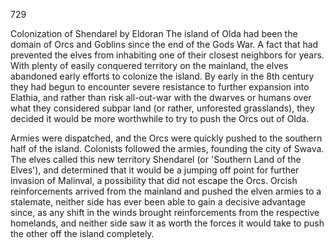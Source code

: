 729






Colonization of Shendarel by Eldoran
The island of Olda had been the domain of Orcs and Goblins since the end of the Gods War.  A fact that had prevented the elves from inhabiting one of their closest neighbors for years. With plenty of easily conquered territory on the mainland, the elves abandoned early efforts to colonize the island. By early in the 8th century they had begun to encounter severe resistance to further expansion into Elathia, and rather than risk all-out-war with the dwarves or humans over what they considered subpar land (or rather, unforested grasslands), they decided it would be more worthwhile to try to push the Orcs out of Olda.  

Armies were dispatched, and the Orcs were quickly pushed to the southern half of the island.  Colonists followed the armies, founding the city of Swava.  The elves called this new territory Shendarel (or 'Southern Land of the Elves'), and determined that it would be a jumping off point for further invasion of Malinval, a possibility that did not escape the Orcs.  Orcish reinforcements arrived from the mainland and pushed the elven armies to a stalemate, neither side has ever been able to gain a decisive advantage since, as any shift in the winds brought reinforcements from the respective homelands, and neither side saw it as worth the forces it would take to push the other off the island completely.